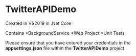 # TwitterAPIDemo

Created in VS2019 in .Net Core

Contains
*BackgroundService
*Web Project
*Unit Tests

<p>Please ensure that you have entered your credentials in the <b>appsettings.json</b> file within the <b>TwitterAPIDemo</b> project</p>
